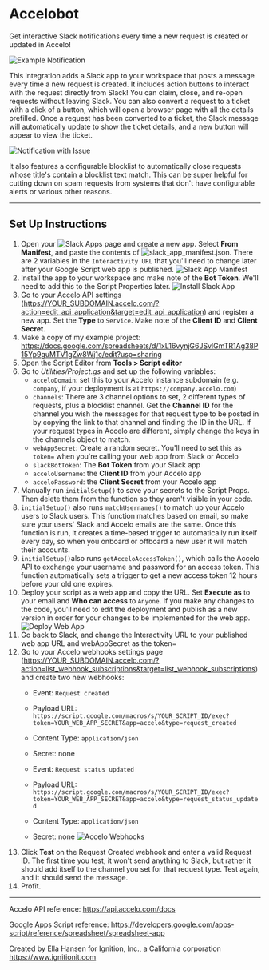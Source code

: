 # Accelobot
Get interactive Slack notifications every time a new request is created or updated in Accelo!

![Example Notification](https://github.com/Ignition-IT/Accelobot/blob/main/Images/new_request.png?raw=true)

This integration adds a Slack app to your workspace that posts a message every time a new request is created. It includes action buttons to interact with the request directly from Slack! You can claim, close, and re-open requests without leaving Slack. You can also convert a request to a ticket with a click of a button, which will open a browser page with all the details prefilled. Once a request has been converted to a ticket, the Slack message will automatically update to show the ticket details, and a new button will appear to view the ticket.

![Notification with Issue](https://github.com/Ignition-IT/Accelobot/blob/main/Images/request_with_issue.png?raw=true)

It also features a configurable blocklist to automatically close requests whose title's contain a blocklist text match. This can be super helpful for cutting down on spam requests from systems that don't have configurable alerts or various other reasons.

---

## Set Up Instructions

1. Open your ![Slack Apps](https://api.slack.com/apps) page and create a new app. Select __From Manifest__, and paste the contents of ![slack_app_manifest.json](https://github.com/Ignition-IT/Accelobot). There are 2 variables in the `Interactivity URL` that you'll need to change later after your Google Script web app is published.
![Slack App Manifest](https://github.com/Ignition-IT/Accelobot/blob/main/Images/slack_app_manifest.png?raw=true)
2. Install the app to your workspace and make note of the __Bot Token__. We'll need to add this to the Script Properties later.
![Install Slack App](https://github.com/Ignition-IT/Accelobot/blob/main/Images/install_slack_app.png?raw=true)
3. Go to your Accelo API settings (https://YOUR_SUBDOMAIN.accelo.com/?action=edit_api_application&target=edit_api_application) and register a new app. Set the __Type__ to `Service`. Make note of the __Client ID__ and __Client Secret__.
4. Make a copy of my example project: https://docs.google.com/spreadsheets/d/1xL16vynjG6JSvlGmTR1Ag38P15Yp9guMTV1gZw8Wj1c/edit?usp=sharing
5. Open the Script Editor from __Tools > Script editor__
6. Go to _Utilities/Project.gs_ and set up the following variables:
    - `acceloDomain`: set this to your Accelo instance subdomain (e.g. `company`, if your deployment is at `https://company.accelo.com`)
    - `channels`: There are 3 channel options to set, 2 different types of requests, plus a blocklist channel. Get the __Channel ID__ for the channel you wish the messages for that request type to be posted in by copying the link to that channel and finding the ID in the URL. If your request types in Accelo are different, simply change the keys in the channels object to match.
    - `webAppSecret`: Create a random secret. You'll need to set this as `token=` when you're calling your web app from Slack or Accelo
    - `slackBotToken`: The __Bot Token__ from your Slack app
    - `acceloUsername`: the __Client ID__ from your Accelo app
    - `acceloPassword`: the __Client Secret__ from your Accelo app
7. Manually run `initialSetup()` to save your secrets to the Script Props. Then delete them from the function so they aren't visible in your code.
8. `initialSetup()` also runs `matchUsernames()` to match up your Accelo users to Slack users. This function matches based on email, so make sure your users' Slack and Accelo emails are the same. Once this function is run, it creates a time-based trigger to automatically run itself every day, so when you onboard or offboard a new user it will match their accounts.
9. `initialSetup()`also runs `getAcceloAccessToken()`, which calls the Accelo API to exchange your username and password for an access token. This function automatically sets a trigger to get a new access token 12 hours before your old one expires.
10. Deploy your script as a web app and copy the URL. Set __Execute as__ to your email and __Who can access__ to `Anyone`. If you make any changes to the code, you'll need to edit the deployment and publish as a new version in order for your changes to be implemented for the web app.
![Deploy Web App](https://github.com/Ignition-IT/Accelobot/blob/main/Images/deploy_web_app.png?raw=true)
11. Go back to Slack, and change the Interactivity URL to your published web app URL and webAppSecret as the token=
12. Go to your Accelo webhooks settings page (https://YOUR_SUBDOMAIN.accelo.com/?action=list_webhook_subscriptions&target=list_webhook_subscriptions) and create two new webhooks:
    - Event: `Request created`
    - Payload URL: `https://script.google.com/macros/s/YOUR_SCRIPT_ID/exec?token=YOUR_WEB_APP_SECRET&app=accelo&type=request_created`
    - Content Type: `application/json`
    - Secret: none

    - Event: `Request status updated`
    - Payload URL: `https://script.google.com/macros/s/YOUR_SCRIPT_ID/exec?token=YOUR_WEB_APP_SECRET&app=accelo&type=request_status_updated`
    - Content Type: `application/json`
    - Secret: none
![Accelo Webhooks](https://github.com/Ignition-IT/Accelobot/blob/main/Images/create_accelo_webhook.png?raw=true)
13. Click __Test__ on the Request Created webhook and enter a valid Request ID. The first time you test, it won't send anything to Slack, but rather it should add itself to the channel you set for that request type. Test again, and it should send the message.
14. Profit.

---

Accelo API reference: https://api.accelo.com/docs

Google Apps Script reference: https://developers.google.com/apps-script/reference/spreadsheet/spreadsheet-app



Created by Ella Hansen for Ignition, Inc., a California corporation https://www.ignitionit.com
